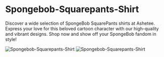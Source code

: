 # Spongebob-Squarepants-Shirt
Discover a wide selection of SpongeBob SquarePants shirts at Ashetee. Express your love for this beloved cartoon character with our high-quality and vibrant designs. Shop now and show off your SpongeBob fandom in style!

![Spongebob-Squarepants-Shirt](https://ashetee.com/wp-content/uploads/2023/06/Cute-Patrick-Star-Sponge-Bob-Loves-Krabby-Patties-Woman-Shirt-300x300.jpg) ![Spongebob-Squarepants-Shirt](https://ashetee.com/wp-content/uploads/2023/06/Cute-Patrick-Star-Sponge-Bob-Loves-Krabby-Patties-Men-Shirt-300x300.jpg)

